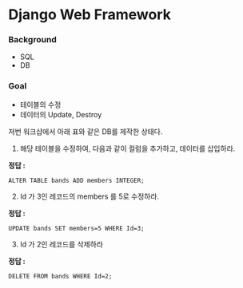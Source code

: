 # Django Web Framework

### Background

- SQL 
- DB

### Goal

- 테이블의 수정 
-  데이터의 Update, Destroy



 저번 워크샵에서 아래 표와 같은 DB를 제작한 상태다.



1. 해당 테이블을 수정하여, 다음과 같이 컬럼을 추가하고, 데이터를 삽입하라.

**정답 :** 

```sqlite
ALTER TABLE bands ADD members INTEGER;
```



2. Id 가 3인 레코드의 members 를 5로 수정하라.

**정답 :**  

```sqlite
UPDATE bands SET members=5 WHERE Id=3;
```



3. Id 가 2인 레코드를 삭제하라

**정답 :**

```sqlite
DELETE FROM bands WHERE Id=2;
```

